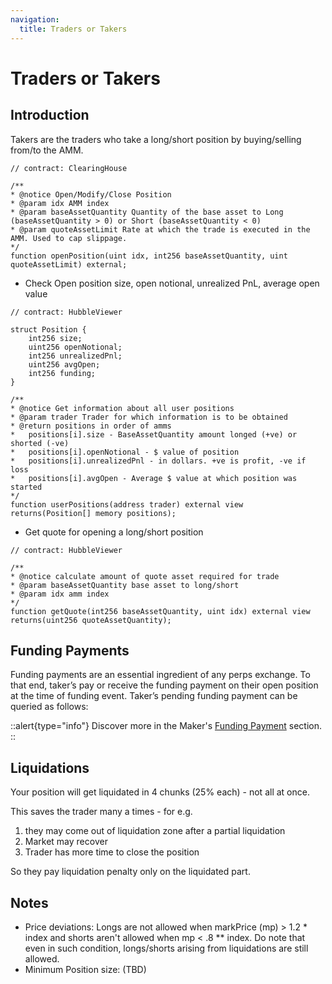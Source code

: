 ```yaml
---
navigation:
  title: Traders or Takers
---
```


# Traders or Takers

## Introduction

Takers are the traders who take a long/short position by buying/selling from/to the AMM.

```solidity
// contract: ClearingHouse

/**
* @notice Open/Modify/Close Position
* @param idx AMM index
* @param baseAssetQuantity Quantity of the base asset to Long (baseAssetQuantity > 0) or Short (baseAssetQuantity < 0)
* @param quoteAssetLimit Rate at which the trade is executed in the AMM. Used to cap slippage.
*/
function openPosition(uint idx, int256 baseAssetQuantity, uint quoteAssetLimit) external;
```

- Check Open position size, open notional, unrealized PnL, average open value

```solidity
// contract: HubbleViewer

struct Position {
	int256 size;
	uint256 openNotional;
	int256 unrealizedPnl;
	uint256 avgOpen;
	int256 funding;
}

/**
* @notice Get information about all user positions
* @param trader Trader for which information is to be obtained
* @return positions in order of amms
*   positions[i].size - BaseAssetQuantity amount longed (+ve) or shorted (-ve)
*   positions[i].openNotional - $ value of position
*   positions[i].unrealizedPnl - in dollars. +ve is profit, -ve if loss
*   positions[i].avgOpen - Average $ value at which position was started
*/
function userPositions(address trader) external view returns(Position[] memory positions);
```

- Get quote for opening a long/short position

```solidity
// contract: HubbleViewer

/**
* @notice calculate amount of quote asset required for trade
* @param baseAssetQuantity base asset to long/short
* @param idx amm index
*/
function getQuote(int256 baseAssetQuantity, uint idx) external view returns(uint256 quoteAssetQuantity);
```

## Funding Payments

Funding payments are an essential ingredient of any perps exchange. To that end, taker’s pay or receive the funding payment on their open position at the time of funding event. Taker’s pending funding payment can be queried as follows:

::alert{type="info"}
Discover more in the Maker's [Funding Payment](/technical-docs/makers#funding-payments) section.
::


## Liquidations

Your position will get liquidated in 4 chunks (25% each) - not all at once.

This saves the trader many a times - for e.g.

1. they may come out of liquidation zone after a partial liquidation
2. Market may recover
3. Trader has more time to close the position

So they pay liquidation penalty only on the liquidated part.

## **Notes**

- Price deviations: Longs are not allowed when markPrice (mp) > 1.2 * index and shorts aren't allowed when mp < .8 ** index. Do note that even in such condition, longs/shorts arising from liquidations are still allowed.
- Minimum Position size: (TBD)
